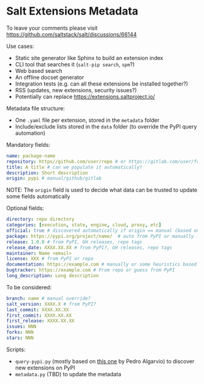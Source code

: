 # Salt Extensions Metadata

To leave your comments please visit https://github.com/saltstack/salt/discussions/66144

Use cases:

- Static site generator like Sphinx to build an extension index
- CLI tool that searches it (`salt-pip search`, `spm`?)
- Web based search
- An offline docset generator
- Integration tests (e.g. can all these extensions be installed together?)
- RSS (updates, new extensions, security issues?)
- Potentially can replace https://extensions.saltproject.io/

Metadata file structure:

- One `.yaml` file per extension, stored in the `metadata` folder
- Include/exclude lists stored in the `data` folder (to override the PyPI query automation)

Mandatory fields:

```yaml
name: package-name
repository: https//github.com/user/repo # or https://gitlab.com/user/folder/repo or any other URL
title: A title # can we populate it automatically?
description: Short description
origin: pypi # manual/github/gitlab
```

NOTE: The `origin` field is used to decide what data can be trusted to update some fields automatically

Optional fields:

```yaml
directory: repo directory
categories: [execution, state, engine, cloud, proxy, etc]
official: true # discovered automatically if origin == manual (based on the repo org), otherwise manual
package: https://pypi.org/project/name/  # auto from PyPI or manually from repo
release: 1.0.0 # from PyPI, GH releases, repo tags
release_date: XXXX.XX.XX # from PyPI?, GH releases, repo tags
maintainer: Name <email>
license: XXX # from PyPI or repo
documentation: https://example.com # manually or some heuristics based on PyPI metadata
bugtracker: https://example.com # From repo or guess from PyPI
long_description: Long description
```

To be considered:

```yaml
branch: name # manual override?
salt_version: XXXX.X # from PyPI?
last_commit: XXXX.XX.XX
first_commit: XXXX.XX.XX
first_release: XXXX.XX.XX
issues: NNN
forks: NNN
stars: NNN
```

Scripts:

- `query-pypi.py` (mostly based on [this one](https://github.com/saltstack/salt-extensions-index/blob/main/scripts/query-pypi.py) by Pedro Algarvio) to discover new extensions on PyPI
- `metadata.py` (TBD) to update the metadata
